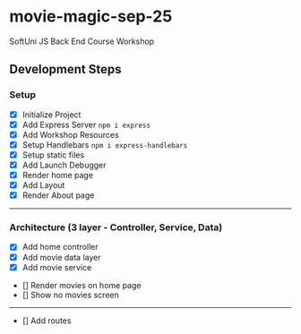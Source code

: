 # movie-magic-sep-25

SoftUni JS Back End Course Workshop

## Development Steps

### Setup

- [x] Initialize Project
- [x] Add Express Server `npm i express`
- [x] Add Workshop Resources
- [x] Setup Handlebars `npm i express-handlebars`
- [x] Setup static files
- [x] Add Launch Debugger
- [x] Render home page
- [x] Add Layout
- [x] Render About page

---

### Architecture (3 layer - Controller, Service, Data)

- [x] Add home controller
- [x] Add movie data layer
- [x] Add movie service
- [] Render movies on home page
- [] Show no movies screen

---

- [] Add routes
